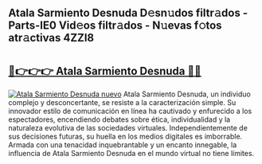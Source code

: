 ## Atala Sarmiento Desnuda D𝚎sn𝚞dos filtr𝚊dos - Parts-IE0 Vid𝚎os filtr𝚊dos - N𝚞evas f𝚘tos atr𝚊ctivas 4ZZI8

# <h2><a href="http://mbbdm3.tromn.icu/?c=Atala+Sarmiento+Desnuda">🔗👉👉👉 Atala Sarmiento Desnuda 🔗🔗</a></h2>

[![Atala Sarmiento Desnuda nuevo](https://i.imgur.com/pEAQMta.gif)](http://mbbdm3.tromn.icu/?c=Atala+Sarmiento+Desnuda)
Atala Sarmiento Desnuda, un individuo complejo y desconcertante, se resiste a la caracterización simple. Su innovador estilo de comunicación en línea ha cautivado y enfurecido a los espectadores, encendiendo debates sobre ética, individualidad y la naturaleza evolutiva de las sociedades virtuales. Independientemente de sus decisiones futuras, su huella en los medios digitales es imborrable. Armada con una tenacidad inquebrantable y un encanto innegable, la influencia de Atala Sarmiento Desnuda en el mundo virtual no tiene límites.
